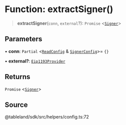 # Function: extractSigner()

> **extractSigner**(`conn`, `external`?): `Promise` \<[`Signer`](../interfaces/Signer.md)\>

## Parameters

• **conn**: `Partial` \<[`ReadConfig`](../interfaces/ReadConfig.md) & [`SignerConfig`](../interfaces/SignerConfig.md)\>= `{}`

• **external?**: [`Eip1193Provider`](../interfaces/Eip1193Provider.md)

## Returns

`Promise` \<[`Signer`](../interfaces/Signer.md)\>

## Source

@tableland/sdk/src/helpers/config.ts:72
